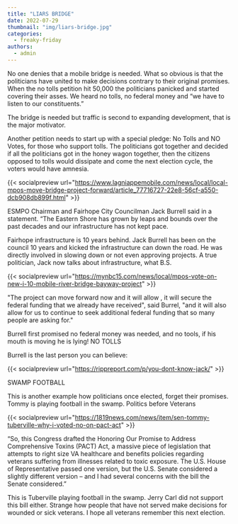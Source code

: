 ```yaml
---
title: "LIARS BRIDGE"
date: 2022-07-29
thumbnail: "img/liars-bridge.jpg"
categories: 
  - freaky-friday
authors: 
  - admin
---
```


No one denies that a mobile bridge is needed. What so obvious is that the politicians have united to make decisions contrary to their original promises. When the no tolls petition hit 50,000 the politicians panicked and started covering their asses. We heard no tolls, no federal money and “we have to listen to our constituents.”

The bridge is needed but traffic is second to expanding development, that is the major motivator.

Another petition needs to start up with a special pledge: No Tolls and NO Votes, for those who support tolls. The politicians got together and decided if all the politicians got in the honey wagon together, then the citizens opposed to tolls would dissipate and come the next election cycle, the voters would have amnesia.

{{< socialpreview url="https://www.lagniappemobile.com/news/local/local-mpos-move-bridge-project-forward/article_77716727-22e8-56cf-a550-dcb908db899f.html" >}}

ESMPO Chairman and Fairhope City Councilman Jack Burrell said in a statement. “The Eastern Shore has grown by leaps and bounds over the past decades and our infrastructure has not kept pace.

Fairhope infrastructure is 10 years behind. Jack Burrell has been on the council 10 years and kicked the infrastructure can down the road. He was directly involved in slowing down or not even approving projects. A true politician, Jack now talks about infrastructure, what B.S.

{{< socialpreview url="https://mynbc15.com/news/local/mpos-vote-on-new-i-10-mobile-river-bridge-bayway-project" >}}

"The project can move forward now and it will allow , it will secure the federal funding that we already have received", said Burrel, "and it will also allow for us to continue to seek additional federal funding that so many people are asking for."

Burrell first promised no federal money was needed, and no tools, if his mouth is moving he is lying! NO TOLLS

Burrell is the last person you can believe:

{{< socialpreview url="https://rippreport.com/p/you-dont-know-jack/" >}}

SWAMP FOOTBALL

This is another example how politicians once elected, forget their promises. Tommy is playing football in the swamp. Politics before Veterans

{{< socialpreview url="https://1819news.com/news/item/sen-tommy-tuberville-why-i-voted-no-on-pact-act" >}}

“So, this Congress drafted the Honoring Our Promise to Address Comprehensive Toxins (PACT) Act, a massive piece of legislation that attempts to right size VA healthcare and benefits policies regarding veterans suffering from illnesses related to toxic exposure. The U.S. House of Representative passed one version, but the U.S. Senate considered a slightly different version – and I had several concerns with the bill the Senate considered.”

This is Tuberville playing football in the swamp. Jerry Carl did not support this bill either. Strange how people that have not served make decisions for wounded or sick veterans. I hope all veterans remember this next election.
